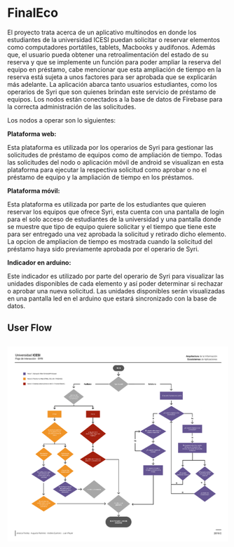 # FinalEco

El proyecto trata acerca de un aplicativo multinodos en donde los estudiantes de la universidad ICESI puedan solicitar o reservar elementos como computadores portátiles, tablets, Macbooks y audifonos. Además que, el usuario pueda obtener una retroalimentación del estado de su reserva y que se implemente un función para poder ampliar la reserva del equipo en préstamo, cabe mencionar que esta ampliación de tiempo en la reserva está sujeta a unos factores para ser aprobada que se explicarán más adelante. La aplicación abarca tanto usuarios estudiantes, como los operarios de Syri que son quienes brindan este servicio de préstamo de equipos. Los nodos están conectados a la base de datos de Firebase para la correcta administración de las solicitudes.

Los nodos a operar son lo siguientes: 

<strong>Plataforma web:</strong>

Esta plataforma es utilizada por los operarios de Syri para gestionar las solicitudes de préstamo de equipos como de ampliación de tiempo. Todas las solicitudes del nodo o aplicación móvil de android se visualizan en esta plataforma para ejecutar la respectiva solicitud como aprobar o no el préstamo de equipo y la ampliación de tiempo en los préstamos.

<strong>Plataforma móvil:</strong>

Esta plataforma es utilizada por parte de los estudiantes que quieren reservar los equipos que ofrece Syri, esta cuenta con una pantalla de login para el solo acceso de estudiantes de la universidad y una pantalla donde se muestre que tipo de equipo quiere solicitar y el tiempo que tiene este para ser entregado una vez aprobada la solicitud y retirado dicho elemento. La opcion de ampliacion de tiempo es mostrada cuando la solicitud del préstamo haya sido previamente aprobada por el operario de Syri.

<strong>Indicador en arduino:</strong>

Este indicador es utilizado por parte del operario de Syri para visualizar las unidades disponibles de cada elemento y así poder determinar si rechazar o aprobar una nueva solicitud. Las unidades disponibles serán visualizadas en una pantalla led en el arduino que estará sincronizado con la base de datos.

<h2>User Flow<h2>
  
<img src="/Frame 1.png"/>
